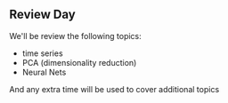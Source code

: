 ## Review Day

We'll be review the following topics:

- time series
- PCA (dimensionality reduction)
- Neural Nets

And any extra time will be used to cover additional topics

